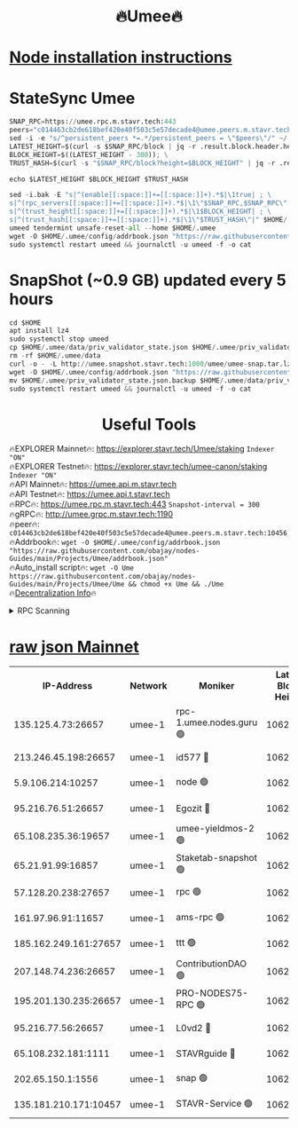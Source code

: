 <h1 align="center"> 🔥Umee🔥</h1>


[Node installation instructions](https://github.com/obajay/nodes-Guides/tree/main/Projects/Umee)
=
# StateSync Umee
```python
SNAP_RPC=https://umee.rpc.m.stavr.tech:443
peers="c014463cb2de618bef420e40f503c5e57decade4@umee.peers.m.stavr.tech:10456"
sed -i -e "s/^persistent_peers *=.*/persistent_peers = \"$peers\"/" ~/.umee/config/config.toml
LATEST_HEIGHT=$(curl -s $SNAP_RPC/block | jq -r .result.block.header.height); \
BLOCK_HEIGHT=$((LATEST_HEIGHT - 300)); \
TRUST_HASH=$(curl -s "$SNAP_RPC/block?height=$BLOCK_HEIGHT" | jq -r .result.block_id.hash)

echo $LATEST_HEIGHT $BLOCK_HEIGHT $TRUST_HASH

sed -i.bak -E "s|^(enable[[:space:]]+=[[:space:]]+).*$|\1true| ; \
s|^(rpc_servers[[:space:]]+=[[:space:]]+).*$|\1\"$SNAP_RPC,$SNAP_RPC\"| ; \
s|^(trust_height[[:space:]]+=[[:space:]]+).*$|\1$BLOCK_HEIGHT| ; \
s|^(trust_hash[[:space:]]+=[[:space:]]+).*$|\1\"$TRUST_HASH\"|" $HOME/.umee/config/config.toml
umeed tendermint unsafe-reset-all --home $HOME/.umee
wget -O $HOME/.umee/config/addrbook.json "https://raw.githubusercontent.com/obajay/nodes-Guides/main/Projects/Umee/addrbook.json"
sudo systemctl restart umeed && journalctl -u umeed -f -o cat
```
# SnapShot (~0.9 GB) updated every 5 hours
```python
cd $HOME
apt install lz4
sudo systemctl stop umeed
cp $HOME/.umee/data/priv_validator_state.json $HOME/.umee/priv_validator_state.json.backup
rm -rf $HOME/.umee/data
curl -o - -L http://umee.snapshot.stavr.tech:1000/umee/umee-snap.tar.lz4 | lz4 -c -d - | tar -x -C $HOME/.umee --strip-components 2
wget -O $HOME/.umee/config/addrbook.json "https://raw.githubusercontent.com/obajay/nodes-Guides/main/Projects/Umee/addrbook.json"
mv $HOME/.umee/priv_validator_state.json.backup $HOME/.umee/data/priv_validator_state.json
sudo systemctl restart umeed && journalctl -u umeed -f -o cat
```
 <h1 align="center"> Useful Tools</h1>

🔥EXPLORER Mainnet🔥:      https://explorer.stavr.tech/Umee/staking             `Indexer "ON"` \
🔥EXPLORER Testnet🔥:        https://explorer.stavr.tech/umee-canon/staking      `Indexer "ON"` \
🔥API Mainnet🔥:                   https://umee.api.m.stavr.tech \
🔥API Testnet🔥:                     https://umee.api.t.stavr.tech \
🔥RPC🔥:                           https://umee.rpc.m.stavr.tech:443                     `Snapshot-interval = 300` \
🔥gRPC🔥:                              http://umee.grpc.m.stavr.tech:1190 \
🔥peer🔥:                     `c014463cb2de618bef420e40f503c5e57decade4@umee.peers.m.stavr.tech:10456` \
🔥Addrbook🔥:    ```wget -O $HOME/.umee/config/addrbook.json "https://raw.githubusercontent.com/obajay/nodes-Guides/main/Projects/Umee/addrbook.json"``` \
🔥Auto_install script🔥: ```wget -O Ume https://raw.githubusercontent.com/obajay/nodes-Guides/main/Projects/Umee/Ume && chmod +x Ume && ./Ume``` \
🔥[Decentralization Info](https://github.com/obajay/StateSync-snapshots/tree/main/Projects/Umee/Decentralization)🔥

<details>
<summary>RPC Scanning</summary>

<h2 align="center"> We scan nodes in real time every 4 hours. And we provide the final result of RPC endpoints.
We cannot influence the operation of these nodes in any way. </h2>


```python
If Voting Power is higher than 0 --> then the Node is a validator of the network and may be subject to attack and be a potential threat to the chain.
```
```python
We marked such validators with a red symbol
```

</details>

[raw json Mainnet](https://rpc-check.umeem.stavr.tech/umeem/rpc-umeem-result.json)
=



<table><tr><th>IP-Address</th><th>Network</th><th>Moniker</th><th>Latest Block Height</th><th>Earliest Block Height</th><th>Catching Up</th><th>Tx Index</th><th>Voting Power</th><th>Scan Time</th></tr><tr><td>135.125.4.73:26657</td><td>umee-1</td><td>rpc-1.umee.nodes.guru 🟢</td><td>10622945</td><td>5167386</td><td>False</td><td>on</td><td>0</td><td>2024-02-16T18:50:03.803433461UTC</td></tr><tr><td>213.246.45.198:26657</td><td>umee-1</td><td>id577 🔴</td><td>10622932</td><td>7100001</td><td>False</td><td>on</td><td>35114896</td><td>2024-02-16T18:48:49.019623993UTC</td></tr><tr><td>5.9.106.214:10257</td><td>umee-1</td><td>node 🟢</td><td>10622941</td><td>7942001</td><td>False</td><td>on</td><td>0</td><td>2024-02-16T18:49:38.229216271UTC</td></tr><tr><td>95.216.76.51:26657</td><td>umee-1</td><td>Egozit 🔴</td><td>10622945</td><td>8262001</td><td>False</td><td>off</td><td>38499481</td><td>2024-02-16T18:50:03.496973064UTC</td></tr><tr><td>65.108.235.36:19657</td><td>umee-1</td><td>umee-yieldmos-2 🟢</td><td>10622927</td><td>9575548</td><td>False</td><td>on</td><td>0</td><td>2024-02-16T18:48:15.879325424UTC</td></tr><tr><td>65.21.91.99:16857</td><td>umee-1</td><td>Staketab-snapshot 🟢</td><td>10622937</td><td>9992001</td><td>False</td><td>off</td><td>0</td><td>2024-02-16T18:49:16.017019982UTC</td></tr><tr><td>57.128.20.238:27657</td><td>umee-1</td><td>rpc 🟢</td><td>10622942</td><td>10337379</td><td>False</td><td>on</td><td>0</td><td>2024-02-16T18:49:46.748188972UTC</td></tr><tr><td>161.97.96.91:11657</td><td>umee-1</td><td>ams-rpc 🟢</td><td>10622948</td><td>10352001</td><td>False</td><td>on</td><td>0</td><td>2024-02-16T18:50:22.470654322UTC</td></tr><tr><td>185.162.249.161:27657</td><td>umee-1</td><td>ttt 🟢</td><td>10622939</td><td>10381617</td><td>False</td><td>on</td><td>0</td><td>2024-02-16T18:49:28.679397001UTC</td></tr><tr><td>207.148.74.236:26657</td><td>umee-1</td><td>ContributionDAO 🟢</td><td>10622946</td><td>10484838</td><td>False</td><td>off</td><td>0</td><td>2024-02-16T18:50:10.914986260UTC</td></tr><tr><td>195.201.130.235:26657</td><td>umee-1</td><td>PRO-NODES75-RPC 🟢</td><td>10622940</td><td>10522940</td><td>False</td><td>on</td><td>0</td><td>2024-02-16T18:49:35.046852886UTC</td></tr><tr><td>95.216.77.56:26657</td><td>umee-1</td><td>L0vd2 🔴</td><td>10622948</td><td>10522948</td><td>False</td><td>off</td><td>38406423</td><td>2024-02-16T18:50:22.107148880UTC</td></tr><tr><td>65.108.232.181:1111</td><td>umee-1</td><td>STAVRguide 🔴</td><td>10622926</td><td>10560001</td><td>False</td><td>on</td><td>357732</td><td>2024-02-16T18:48:13.508411807UTC</td></tr><tr><td>202.65.150.1:1556</td><td>umee-1</td><td>snap 🟢</td><td>10622940</td><td>10618759</td><td>False</td><td>on</td><td>0</td><td>2024-02-16T18:49:35.901335904UTC</td></tr><tr><td>135.181.210.171:10457</td><td>umee-1</td><td>STAVR-Service 🟢</td><td>10622946</td><td>10620001</td><td>False</td><td>on</td><td>0</td><td>2024-02-16T18:50:11.358761183UTC</td></tr></table>
